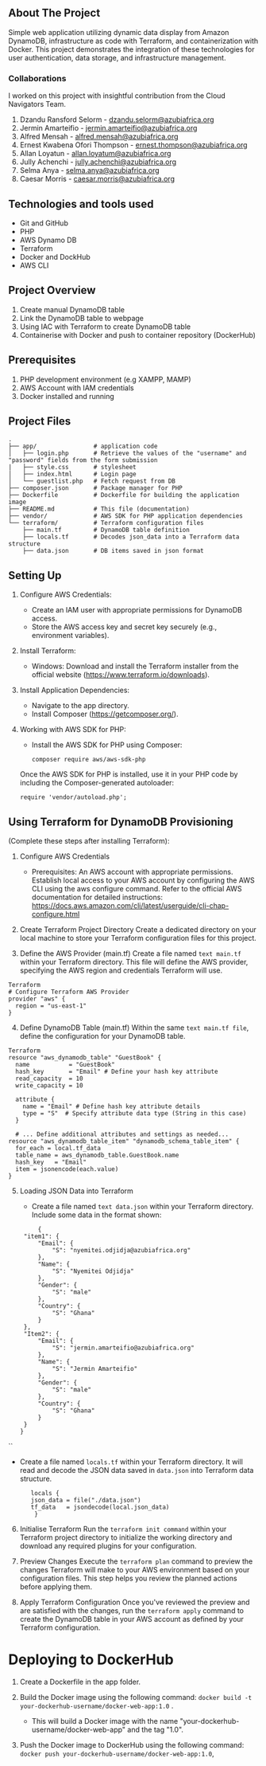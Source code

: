 ## About The Project

Simple web application utilizing dynamic data display from Amazon DynamoDB, infrastructure as code with Terraform, and containerization with Docker. This project demonstrates the integration of these technologies for user authentication, data storage, and infrastructure management.

### Collaborations

I worked on this project with insightful contribution from the Cloud Navigators Team.

1. Dzandu Ransford Selorm - dzandu.selorm@azubiafrica.org
2. Jermin Amarteifio - jermin.amarteifio@azubiafrica.org
3. Alfred Mensah - alfred.mensah@azubiafrica.org
4. Ernest Kwabena Ofori Thompson - ernest.thompson@azubiafrica.org
5. Allan Loyatun - allan.loyatum@azubiafrica.org
6. Jully Achenchi - jully.achenchi@azubiafrica.org
7. Selma Anya - selma.anya@azubiafrica.org
8. Caesar Morris - caesar.morris@azubiafrica.org

## Technologies and tools used

- Git and GitHub
- PHP
- AWS Dynamo DB
- Terraform
- Docker and DockHub
- AWS CLI

## Project Overview
1. Create manual DynamoDB table
2. Link the DynamoDB table to webpage
3. Using IAC with Terraform to create DynamoDB table
4. Containerise with Docker and push to container repository (DockerHub)

## Prerequisites
1. PHP development environment (e.g XAMPP, MAMP)
2. AWS Account with IAM credentials
3. Docker installed and running

## Project Files
```
.
├── app/                # application code
│   ├── login.php       # Retrieve the values of the "username" and "password" fields from the form submission
|   ├── style.css       # stylesheet
│   ├── index.html      # Login page
│   └── guestlist.php   # Fetch request from DB
├── composer.json       # Package manager for PHP
├── Dockerfile          # Dockerfile for building the application image
├── README.md           # This file (documentation)
├── vendor/             # AWS SDK for PHP application dependencies
└── terraform/          # Terraform configuration files
    ├── main.tf         # DynamoDB table definition
    ├── locals.tf       # Decodes json_data into a Terraform data structure
    ├── data.json       # DB items saved in json format
```
## Setting Up

1. Configure AWS Credentials:

   - Create an IAM user with appropriate permissions for DynamoDB access.
   - Store the AWS access key and secret key securely (e.g., environment variables).

2. Install Terraform:

   - Windows: Download and install the Terraform installer from the official website (https://www.terraform.io/downloads).

3. Install Application Dependencies:

   - Navigate to the app directory.
   - Install Composer (https://getcomposer.org/).

4. Working with AWS SDK for PHP:

    - Install the AWS SDK for PHP using Composer:
      ``` 
      composer require aws/aws-sdk-php
      ```
   Once the AWS SDK for PHP is installed, use it in your PHP code by including the Composer-generated autoloader: 

      ```text
      require 'vendor/autoload.php';
      ```

## Using Terraform for DynamoDB Provisioning
(Complete these steps after installing Terraform):

1. Configure AWS Credentials
   - Prerequisites: An AWS account with appropriate permissions.
Establish local access to your AWS account by configuring the AWS CLI using the aws configure command.
Refer to the official AWS documentation for detailed instructions: https://docs.aws.amazon.com/cli/latest/userguide/cli-chap-configure.html

2. Create Terraform Project Directory
Create a dedicated directory on your local machine to store your Terraform configuration files for this project.

3. Define the AWS Provider (main.tf)
Create a file named ```text main.tf``` within your Terraform directory. This file will define the AWS provider, specifying the AWS region and credentials Terraform will use.

```
Terraform
# Configure Terraform AWS Provider
provider "aws" {
  region = "us-east-1"
}
```

4. Define DynamoDB Table (main.tf)
Within the same ```text main.tf file```, define the configuration for your DynamoDB table.

```text
Terraform
resource "aws_dynamodb_table" "GuestBook" {
  name           = "GuestBook"
  hash_key       = "Email" # Define your hash key attribute
  read_capacity  = 10
  write_capacity = 10

  attribute {
    name = "Email" # Define hash key attribute details
    type = "S"  # Specify attribute data type (String in this case)
  }

  # ... Define additional attributes and settings as needed...
resource "aws_dynamodb_table_item" "dynamodb_schema_table_item" {
  for_each = local.tf_data
  table_name = aws_dynamodb_table.GuestBook.name
  hash_key   = "Email"
  item = jsonencode(each.value)
} 
```

5. Loading JSON Data into Terraform

   - Create a file named ```text data.json``` within your Terraform directory. Include some data in the format shown:
   ```
        {
   	"item1": {
   		"Email": {
   			"S": "nyemitei.odjidja@azubiafrica.org"
   		},
   		"Name": {
   			"S": "Nyemitei Odjidja"
   		},
   		"Gender": {
   			"S": "male"
   		},
   		"Country": {
   			"S": "Ghana"
   		}
   	},
   	"Item2": {
   		"Email": {
   			"S": "jermin.amarteifio@azubiafrica.org"
   		},
   		"Name": {
   			"S": "Jermin Amarteifio"
   		},
   		"Gender": {
   			"S": "male"
   		},
   		"Country": {
   			"S": "Ghana"
   		}
   	}
   }
``
   - Create a file named ```locals.tf``` within your Terraform directory. It will read and decode the JSON data saved in ```data.json``` into Terraform data structure.
     ```
        locals {
        json_data = file("./data.json")
        tf_data   = jsondecode(local.json_data)
         }
     ```
     
6. Initialise Terraform
   Run the ```terraform init command``` within your Terraform project directory to initialize the working directory and download any required plugins for your configuration.

7. Preview Changes
   Execute the ```terraform plan``` command to preview the changes Terraform will make to your AWS environment based on your configuration files. This step helps you review the planned actions before applying them.

8. Apply Terraform Configuration
   Once you've reviewed the preview and are satisfied with the changes, run the ```terraform apply``` command to create the DynamoDB table in your AWS account as defined by your Terraform configuration.

# Deploying to DockerHub

1. Create a Dockerfile in the app folder. 

2. Build the Docker image using the following command: ```docker build -t your-dockerhub-username/docker-web-app:1.0``` .  

    - This will build a Docker image with the name "your-dockerhub-username/docker-web-app" and the tag "1.0".  

3. Push the Docker image to DockerHub using the following command: ```docker push your-dockerhub-username/docker-web-app:1.0```, 
   
